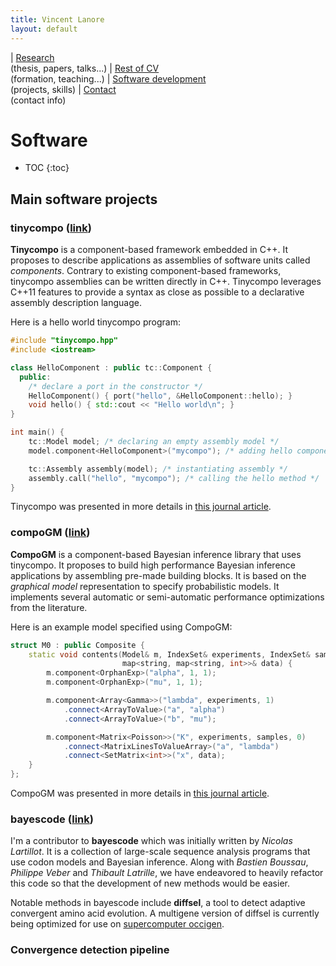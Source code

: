 ```yaml
---
title: Vincent Lanore
layout: default
---
```


| [Research](index.html)<br/>(thesis, papers, talks...) | [Rest of CV](cv.html)<br/>(formation, teaching...) | [Software development](soft.html)<br/>(projects, skills) | [Contact](contact.html)<br/>(contact info)

# Software
* TOC
{:toc}

## Main software projects

### tinycompo ([link](https://github.com/vlanore/tinycompo))

**Tinycompo** is a component-based framework embedded in C++. It proposes to describe applications as assemblies of software units called *components*.
Contrary to existing component-based frameworks, tinycompo assemblies can be written directly in C++.
Tinycompo leverages C++11 features to provide a syntax as close as possible to a declarative assembly description language.

Here is a hello world tinycompo program:
```c++
#include "tinycompo.hpp"
#include <iostream>

class HelloComponent : public tc::Component {
  public:
    /* declare a port in the constructor */
    HelloComponent() { port("hello", &HelloComponent::hello); } 
    void hello() { std::cout << "Hello world\n"; }
}

int main() {
    tc::Model model; /* declaring an empty assembly model */
    model.component<HelloComponent>("mycompo"); /* adding hello component */

    tc::Assembly assembly(model); /* instantiating assembly */
    assembly.call("hello", "mycompo"); /* calling the hello method */
}
```

Tinycompo was presented in more details in [this journal article](files/cise.pdf).

### compoGM ([link](https://github.com/vlanore/compoGM))

**CompoGM** is a component-based Bayesian inference library that uses tinycompo.
It proposes to build high performance Bayesian inference applications by assembling pre-made building blocks.
It is based on the *graphical model* representation to specify probabilistic models.
It implements several automatic or semi-automatic performance optimizations from the literature.

Here is an example model specified using CompoGM:

```c++
struct M0 : public Composite {
    static void contents(Model& m, IndexSet& experiments, IndexSet& samples,
                         map<string, map<string, int>>& data) {
        m.component<OrphanExp>("alpha", 1, 1);
        m.component<OrphanExp>("mu", 1, 1);

        m.component<Array<Gamma>>("lambda", experiments, 1)
            .connect<ArrayToValue>("a", "alpha")
            .connect<ArrayToValue>("b", "mu");

        m.component<Matrix<Poisson>>("K", experiments, samples, 0)
            .connect<MatrixLinesToValueArray>("a", "lambda")
            .connect<SetMatrix<int>>("x", data);
    }
};
```

CompoGM was presented in more details in [this journal article](files/cise.pdf).

### bayescode ([link](https://github.com/bayesiancook/bayescode))

I'm a contributor to **bayescode** which was initially written by *Nicolas Lartillot*.
It is a collection of large-scale sequence analysis programs that use codon models and Bayesian inference.
Along with *Bastien Boussau*, *Philippe Veber* and *Thibault Latrille*, we have endeavored to heavily refactor this code so that the development of new methods would be easier.

Notable methods in bayescode include **diffsel**, a tool to detect adaptive convergent amino acid evolution.
A multigene version of diffsel is currently being optimized for use on [supercomputer occigen](https://www.cines.fr/calcul/materiels/occigen/).

### Convergence detection pipeline